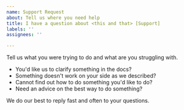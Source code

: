 ```yaml
---
name: Support Request
about: Tell us where you need help
title: I have a question about <this and that> [Support]
labels: ''
assignees: ''

---
```


Tell us what you were trying to do and what are you struggling with.

* You'd like us to clarify something in the docs?
* Something doesn't work on your side as we described?
* Cannot find out how to do something you'd like to do?
* Need an advice on the best way to do something?

We do our best to reply fast and often to your questions.
